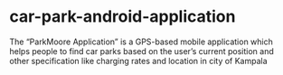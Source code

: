 # car-park-android-application
The “ParkMoore Application” is a GPS-based mobile application which helps people to find car parks based on the user’s current position and other specification like charging rates and location in city of Kampala
